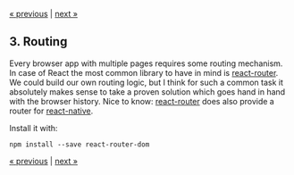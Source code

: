 [« previous](02-authentication.md) | [next »](04-foo.md)

## 3. Routing

Every browser app with multiple pages requires some routing mechanism.
In case of React the most common library to have in mind is [react-router](https://reactrouter.com).
We could build our own routing logic, but I think for such a common task it absolutely makes sense
to take a proven solution which goes hand in hand with the browser history.
Nice to know: [react-router](https://reactrouter.com) does also provide a router for [react-native](https://reactnative.dev).

Install it with:
```
npm install --save react-router-dom
```



[« previous](02-authentication.md) | [next »](04-foo.md)